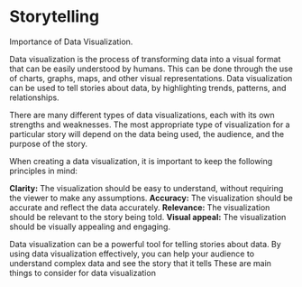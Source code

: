 # Storytelling
Importance of Data Visualization.

Data visualization is the process of transforming data into a visual format that can be easily understood by humans. This can be done through the use of charts, graphs, maps, and other visual representations. Data visualization can be used to tell stories about data, by highlighting trends, patterns, and relationships.

There are many different types of data visualizations, each with its own strengths and weaknesses. The most appropriate type of visualization for a particular story will depend on the data being used, the audience, and the purpose of the story.

When creating a data visualization, it is important to keep the following principles in mind:

**Clarity:** The visualization should be easy to understand, without requiring the viewer to make any assumptions.
**Accuracy:** The visualization should be accurate and reflect the data accurately.
**Relevance:** The visualization should be relevant to the story being told.
**Visual appeal:** The visualization should be visually appealing and engaging.

Data visualization can be a powerful tool for telling stories about data. By using data visualization effectively, you can help your audience to understand complex data and see the story that it tells
 These are main things to consider for data visualization